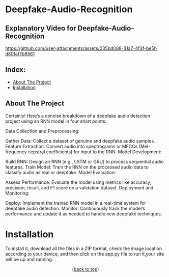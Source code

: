 <a id="readme-top"></a>

# Deepfake-Audio-Recognition

## Explanatory Video for Deepfake-Audio-Recognition
https://github.com/user-attachments/assets/235bd088-31a7-4f3f-be5f-d80faf7b8561



## Index: 
- [About The Project](#About-The-Project)
- [Installation](#Installation)

<!-- ABOUT THE PROJECT -->
## About The Project
Certainly! Here’s a concise breakdown of a deepfake audio detection project using an RNN model in four short points:

Data Collection and Preprocessing:

Gather Data: Collect a dataset of genuine and deepfake audio samples.
Feature Extraction: Convert audio into spectrograms or MFCCs (Mel-frequency cepstral coefficients) for input to the RNN.
Model Development:

Build RNN: Design an RNN (e.g., LSTM or GRU) to process sequential audio features.
Train Model: Train the RNN on the processed audio data to classify audio as real or deepfake.
Model Evaluation:

Assess Performance: Evaluate the model using metrics like accuracy, precision, recall, and F1 score on a validation dataset.
Deployment and Monitoring:

Deploy: Implement the trained RNN model in a real-time system for deepfake audio detection.
Monitor: Continuously track the model’s performance and update it as needed to handle new deepfake techniques.

# Installation
To install it, download all the files in a ZIP format, check the image location according to your device, and then click on the app.py file to run it,your site will be up and running.


<p align="center">(<a href="#readme-top">back to top</a>)</p>












